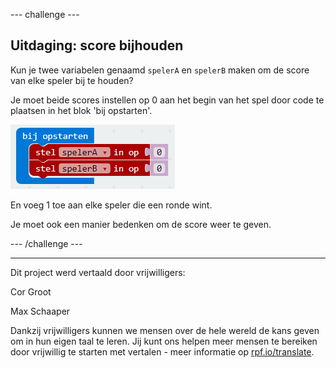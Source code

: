 --- challenge ---

## Uitdaging: score bijhouden

Kun je twee variabelen genaamd `spelerA` en `spelerB` maken om de score van elke speler bij te houden?

Je moet beide scores instellen op 0 aan het begin van het spel door code te plaatsen in het blok 'bij opstarten'.

![screenshot](images/reaction-on-start.png)

En voeg 1 toe aan elke speler die een ronde wint.

Je moet ook een manier bedenken om de score weer te geven.

--- /challenge ---

***

Dit project werd vertaald door vrijwilligers:

Cor Groot

Max Schaaper

Dankzij vrijwilligers kunnen we mensen over de hele wereld de kans geven om in hun eigen taal te leren. Jij kunt ons helpen meer mensen te bereiken door vrijwillig te starten met vertalen - meer informatie op [rpf.io/translate](https://rpf.io/translate).